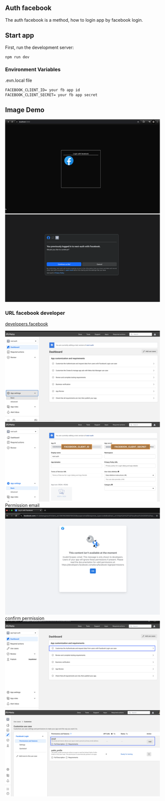 ## Auth facebook
The auth facebook is a method, how to login app by facebook login.

## Start app 

First, run the development server:

```bash
npm run dev
```
### Environment Variables
.evn.local file
```
FACEBOOK_CLIENT_ID= your fb app id
FACEBOOK_CLIENT_SECRET= your fb app secret
```
## Image Demo
![alt](./public/image/fb-btn.png)
![alt](./public/image/fb-login.png)



### URL facebook developer
[developers.facebook](https://developers.facebook.com/apps)

![alt](./public/image/c-client-1.png)
![alt](./public/image/c-client-2.png)
Permission email
![alt](./public/image/c-persion-3.png)
confirm permission
![alt](./public/image/c-confirm-4.png)
![alt](./public/image/c-add-5.png)

